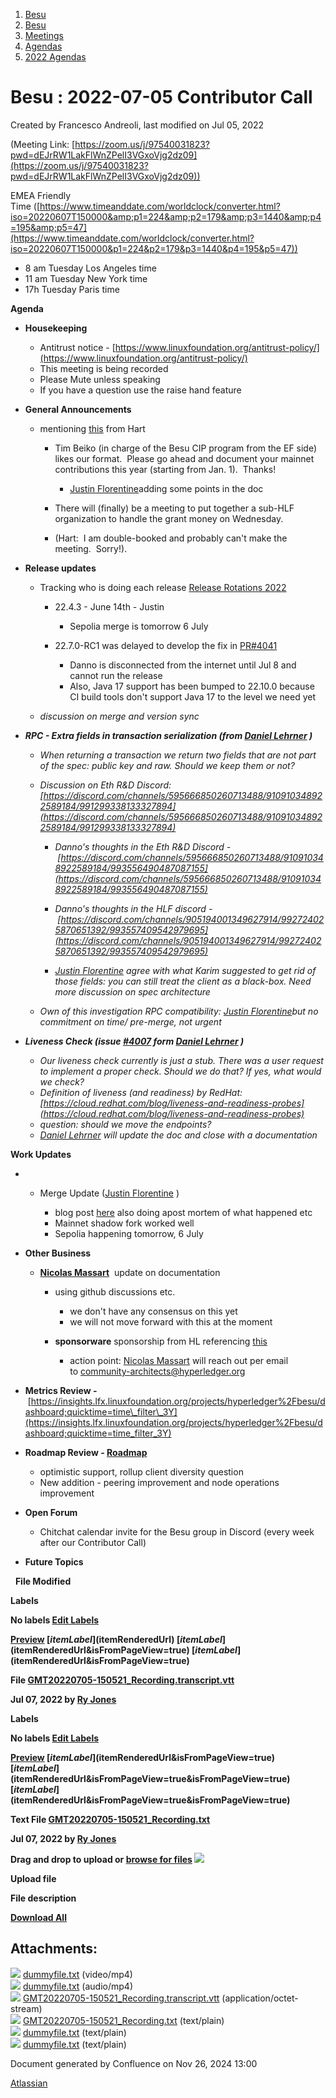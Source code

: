 1. [Besu](index.html)
2. [Besu](Besu_22151173.html)
3. [Meetings](Meetings_22153838.html)
4. [Agendas](Agendas_22153868.html)
5. [2022 Agendas](2022-Agendas_22155133.html)

# Besu : 2022-07-05 Contributor Call

Created by Francesco Andreoli, last modified on Jul 05, 2022

(Meeting Link: ⁨[https://zoom.us/j/97540031823?pwd=dEJrRW1LakFlWnZPelI3VGxoVjg2dz09](https://zoom.us/j/97540031823?pwd=dEJrRW1LakFlWnZPelI3VGxoVjg2dz09))

EMEA Friendly Time ([https://www.timeanddate.com/worldclock/converter.html?iso=20220607T150000&amp;p1=224&amp;p2=179&amp;p3=1440&amp;p4=195&amp;p5=47](https://www.timeanddate.com/worldclock/converter.html?iso=20220607T150000&p1=224&p2=179&p3=1440&p4=195&p5=47))

- 8 am Tuesday Los Angeles time
- 11 am Tuesday New York time
- 17h Tuesday Paris time

**Agenda**

- **Housekeeping**
  
  - Antitrust notice - [https://www.linuxfoundation.org/antitrust-policy/](https://www.linuxfoundation.org/antitrust-policy/)
  - This meeting is being recorded
  - Please Mute unless speaking
  - If you have a question use the raise hand feature
- **General Announcements**
  
  - mentioning [this](https://lf-hyperledger.atlassian.net/wiki/display/BESU/Mainnet+activity+log+H1+2023) from Hart
    
    - Tim Beiko (in charge of the Besu CIP program from the EF side) likes our format.  Please go ahead and document your mainnet contributions this year (starting from Jan. 1).  Thanks!
      
      - [Justin Florentine](https://lf-hyperledger.atlassian.net/wiki/people/60be12f85c64b100711c51d4?ref=confluence)adding some points in the doc
    - There will (finally) be a meeting to put together a sub-HLF organization to handle the grant money on Wednesday.
    - (Hart:  I am double-booked and probably can't make the meeting.  Sorry!).
- **Release updates**
  
  - Tracking who is doing each release [Release Rotations 2022](https://lf-hyperledger.atlassian.net/wiki/display/BESU/Release+Rotations+2022)
    
    - 22.4.3 - June 14th - Justin
      
      - Sepolia merge is tomorrow 6 July
    - 22.7.0-RC1 was delayed to develop the fix in [PR#4041](https://github.com/hyperledger/besu/pull/4041)
      
      - Danno is disconnected from the internet until Jul 8 and cannot run the release
      - Also, Java 17 support has been bumped to 22.10.0 because CI build tools don't support Java 17 to the level we need yet
  - *discussion on merge and version sync*
- ***RPC - Extra fields in transaction serialization (from [Daniel Lehrner](https://lf-hyperledger.atlassian.net/wiki/people/712020:65dd696b-014d-45f5-8ae1-776ca8026634?ref=confluence) )***
  
  - *When returning a transaction we return two fields that are not part of the spec: public key and raw. Should we keep them or not?*
    
  - *Discussion on Eth R&amp;D Discord: [https://discord.com/channels/595666850260713488/910910348922589184/991299338133327894](https://discord.com/channels/595666850260713488/910910348922589184/991299338133327894)*
    
    - *Danno's thoughts in the Eth R&amp;D Discord - [https://discord.com/channels/595666850260713488/910910348922589184/993556490487087155](https://discord.com/channels/595666850260713488/910910348922589184/993556490487087155)*
      
    - *Danno's thoughts in the HLF discord - [https://discord.com/channels/905194001349627914/992724025870651392/993557409542979695](https://discord.com/channels/905194001349627914/992724025870651392/993557409542979695)*
    - *[Justin Florentine](https://lf-hyperledger.atlassian.net/wiki/people/60be12f85c64b100711c51d4?ref=confluence) agree with what Karim suggested to get rid of those fields: you can still treat the client as a black-box. Need more discussion on spec architecture*
  - *Own of this investigation RPC compatibility: [Justin Florentine](https://lf-hyperledger.atlassian.net/wiki/people/60be12f85c64b100711c51d4?ref=confluence)but no commitment on time/ pre-merge, not urgent*
- ***Liveness Check (issue [#4007](https://github.com/hyperledger/besu/issues/4007) form [Daniel Lehrner](https://lf-hyperledger.atlassian.net/wiki/people/712020:65dd696b-014d-45f5-8ae1-776ca8026634?ref=confluence) )***
  
  - *Our liveness check currently is just a stub. There was a user request to implement a proper check. Should we do that? If yes, what would we check?*
  - *Definition of liveness (and readiness) by RedHat: [https://cloud.redhat.com/blog/liveness-and-readiness-probes](https://cloud.redhat.com/blog/liveness-and-readiness-probes)*
  - *question: should we move the endpoints?*
  - *[Daniel Lehrner](https://lf-hyperledger.atlassian.net/wiki/people/712020:65dd696b-014d-45f5-8ae1-776ca8026634?ref=confluence) will update the doc and close with a documentation*

**Work Updates**

- - Merge Update ([Justin Florentine](https://lf-hyperledger.atlassian.net/wiki/people/60be12f85c64b100711c51d4?ref=confluence) )
    
    - blog post [here](https://hackmd.io/mt18qUMWRHiVZpFr9zwmlQ) also doing apost mortem of what happened etc
    - Mainnet shadow fork worked well
    - Sepolia happening tomorrow, 6 July
- **Other Business**
  
  - [**Nicolas Massart**](https://lf-hyperledger.atlassian.net/wiki/people/70121:5502de36-6082-4606-81f5-4fd4f51016ab?ref=confluence)  update on documentation
    
    - using github discussions etc.
      
      - we don't have any consensus on this yet
      - we will not move forward with this at the moment
    - **sponsorware** sponsorship from HL referencing [this](https://squidfunk.github.io/mkdocs-material/insiders/)
      
      - action point: [Nicolas Massart](https://lf-hyperledger.atlassian.net/wiki/people/70121:5502de36-6082-4606-81f5-4fd4f51016ab?ref=confluence) will reach out per email to [community-architects@hyperledger.org](mailto:community-architects@hyperledger.org)
- **Metrics Review -** [https://insights.lfx.linuxfoundation.org/projects/hyperledger%2Fbesu/dashboard;quicktime=time\_filter\_3Y](https://insights.lfx.linuxfoundation.org/projects/hyperledger%2Fbesu/dashboard;quicktime=time_filter_3Y)
- **Roadmap Review - [Roadmap](https://lf-hyperledger.atlassian.net/wiki/display/BESU/Roadmap)**
  
  - optimistic support, rollup client diversity question
  - New addition - peering improvement and node operations improvement
- **Open Forum**
  
  - Chitchat calendar invite for the Besu group in Discord (every week after our Contributor Call)
- **Future Topics**

  **File Modified**

**Labels**

**No labels [Edit Labels](# "Edit Labels")**

**[Preview]() [$itemLabel]($itemRenderedUrl) [$itemLabel]($itemRenderedUrl&isFromPageView=true) [$itemLabel]($itemRenderedUrl&isFromPageView=true)**

**File [GMT20220705-150521\_Recording.transcript.vtt](attachments/22155691/22155708.vtt "Download")**

**Jul 07, 2022 by [Ry Jones](/wiki/people/557058:078cecfc-fb17-4d9a-8759-b5b74efa6850)**

**Labels**

**No labels [Edit Labels](# "Edit Labels")**

**[Preview]() [$itemLabel]($itemRenderedUrl&isFromPageView=true) [$itemLabel]($itemRenderedUrl&isFromPageView=true&isFromPageView=true) [$itemLabel]($itemRenderedUrl&isFromPageView=true&isFromPageView=true)**

**Text File [GMT20220705-150521\_Recording.txt](attachments/22155691/22155709.txt "Download")**

**Jul 07, 2022 by [Ry Jones](/wiki/people/557058:078cecfc-fb17-4d9a-8759-b5b74efa6850)**

**Drag and drop to upload or [browse for files]() ![](images/icons/wait.gif)**

**Upload file**

**File description**

**[Download All](/wiki/download/all_attachments?pageId=22155691 "Download all the latest versions of attachments on this page as single zip file.")**

## Attachments:

![](images/icons/bullet_blue.gif) [dummyfile.txt](attachments/22155691/22156992.txt) (video/mp4)  
![](images/icons/bullet_blue.gif) [dummyfile.txt](attachments/22155691/22156954.txt) (audio/mp4)  
![](images/icons/bullet_blue.gif) [GMT20220705-150521\_Recording.transcript.vtt](attachments/22155691/22155708.vtt) (application/octet-stream)  
![](images/icons/bullet_blue.gif) [GMT20220705-150521\_Recording.txt](attachments/22155691/22155709.txt) (text/plain)  
![](images/icons/bullet_blue.gif) [dummyfile.txt](attachments/22155691/22155707.txt) (text/plain)  
![](images/icons/bullet_blue.gif) [dummyfile.txt](attachments/22155691/22155706.txt) (text/plain)

Document generated by Confluence on Nov 26, 2024 13:00

[Atlassian](http://www.atlassian.com/)
